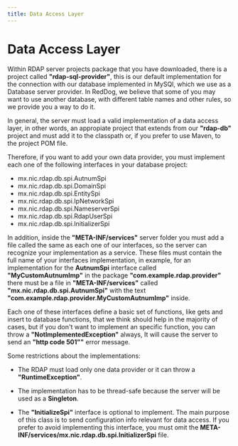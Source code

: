 ```yaml
---
title: Data Access Layer
---
```


# Data Access Layer

Within RDAP server projects package that you have downloaded, there is a project called **"rdap-sql-provider"**, this is our default implementation for the connection with our database implemented in MySQl, which we use as a Database server provider. In RedDog, we believe that some of you may want to use another database, with different table names and other rules, so we provide you a way to do it.

In general, the server must load a valid implementation of a data access layer, in other words, an appropiate project that extends from our **"rdap-db"** project and must add it to the classpath or, if you prefer to use Maven, to the project POM file.

Therefore, if you want to add your own data provider, you must implement each one of the following interfaces in your database project:

+	mx.nic.rdap.db.spi.AutnumSpi
+	mx.nic.rdap.db.spi.DomainSpi
+	mx.nic.rdap.db.spi.EntitySpi
+	mx.nic.rdap.db.spi.IpNetworkSpi
+	mx.nic.rdap.db.spi.NameserverSpi
+	mx.nic.rdap.db.spi.RdapUserSpi
+	mx.nic.rdap.db.spi.InitializerSpi

In addition, inside the **"META-INF/services"** server folder you must add a file called the same as each one of our interfaces, so the server can recognize your implementation as a service. These files must contain the full name of your interfaces implementation, in example, for an implementation for the **AutnumSpi** interface called **"MyCustomAutnumImp"** in the package **"com.example.rdap.provider"** there must  be a file in **"META-INF/services"** called **"mx.nic.rdap.db.spi.AutnumSpi"** with the text **"com.example.rdap.provider.MyCustomAutnumImp"** inside.

Each one of these interfaces define a basic set of functions, like gets and insert to database functions, that we think should help in the majority of cases, but if you don't want to implement an specific function, you can throw a **"NotImplementedException"** always, It will cause the server to send an **"http code 501""** error message.

Some restrictions about the implementations:

+	The RDAP must load only one data provider or it can throw a **"RuntimeException"**.

+	The implementation has to be thread-safe because the server will be used as a **Singleton**.

+	The **"InitializeSpi"** interface is optional to implement. The main purpose of this class is to send configuration info relevant for data access. If you prefer to avoid implementing this interface, you must omit the **META-INF/services/mx.nic.rdap.db.spi.InitializerSpi** file.

